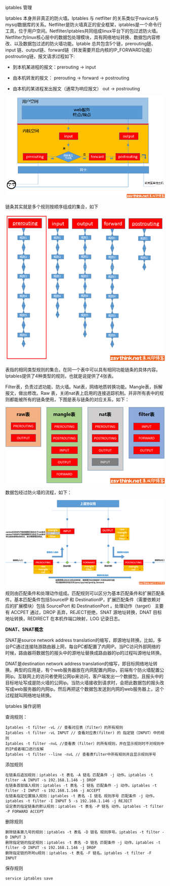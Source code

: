 iptables 管理

Iptables 本身并非真正的防火墙。Iptables 与 netfilter 的关系类似于navicat与mysql数据库的关系。Netfilter是防火墙真正的安全框架，iptables是一个命令行工具，位于用户空间。Netfilter/iptables共同组成linux平台下的包过滤防火墙。Netfilter为linux核心层中的数据包处理模块，具有网络地址转换、数据包内容修改、以及数据包过滤的防火墙功能。Iptable 总共包含5个链，prerouting链、 input 链、output链、forward链（转发需要开启内核的IP_FORWARD功能）postrouting链，报文请求过程如下:

- 到本机某进程的报文：prerouting -\> input

- 由本机转发的报文： prerouting -\> forward -\> postrouting

- 由本机的某进程发出报文（通常为响应报文） out -\> postrouting

![](assets/3dbf3f3ef57049de0496f1872c045926.png)

链条其实就是多个规则按顺序组成的集合，如下

![](assets/85eaa1024ffe7f024f59e85038a01d8e.png)

表指的相同类型规则的集合。在同一个表中可以具有相同功能链条的具体内容。Iptables提供了4种类型的规则，也就是说提供了4张表。

Filter表，负责过滤功能、防火墙。Nat表，网络地质转换功能。Mangle表，拆解报文，做出修改。Raw 表，关闭nat表上启用的连接追踪机制。并非所有表中的规则都能被所有的链条使用，下图是表与链条的对应关系，如下：

![](assets/8eb4f21acfc8eeab6db76f332b18b0a3.png)

数据包经过防火墙的流程，如下：

![](assets/a9ea58e3e630f94e98e9e2406ec5b43f.png)

规则由匹配条件和处理动作组成。匹配规则可以区分为基本匹配条件和扩展匹配条件。基本匹配条件包括SourceIP 和 DestinationIP，扩展匹配条件（需要依赖对应的扩展模块）包括 SourcePort 和 DestinationPort 。处理动作（target） 主要有 ACCPET 通过，DROP 丢弃，REJECT拒绝，SNAT 源地址转换，DNAT 目标地址转换，REDIRECT 在本机作端口映射，LOG 记录日志。

**DNAT、SNAT概念**

SNAT是source network address translation的缩写，即源地址转换。比如，多台PC通过连接陆游路由器上网，每台PC都配置了内网IP。当PC访问外部网络的时候，路由器将数据包的报头中的源地址替换成路由器的ip的过程叫源地址转换。

DNAT是destination network address translation的缩写，即目标网络地址转换。典型的应用是，有个web服务器放在内网配置内网ip，前端有个防火墙配置公网ip。互联网上的访问者使用公网ip来访问，客户端发出一个数据包，且报头中的目标地址写成是防火墙的公网ip。当防火墙接收到请求时，会把此数据包的报头改写成web服务器的内网ip。然后再把这个数据包发送到内网的web服务器上，这个过程就叫网络地址转换。

Iptables 操作说明

查询规则：

```
Iptables -t filter -vL // 查看对应表（filter）的所有规则
Iptables -t filter -vL INPUT // 查看对应表(filter) 的 指定链（INPUT）中的规则
Iptables -t filter -nvL //查看表（filter）的所有规则，并在显示规则时不对规则中的IP或者端口进行反解
Iptables -t filter --line -nvL // 查看表filter中所有规则并且显示规则序号
```



添加规则

```
在链条后追加规则：iptables -t 表名 -A 链名 匹配条件 -j 动作。iptables -t filter -A INPUT -s 192.168.1.146 -j DROP
在链条首部插入规则：iptables -t 表名 -I 链名 匹配条件 -j 动作。iptables -t filter -I INPUT -s 192.168.1.146 -j ACCEPT
在链条指定位置插入规则：iptables -t 表名 -I 链名 规则序号 匹配条件 -j 动作。iptables -t filter -I INPUT 5 -s 192.168.1.146 -j REJECT
设定表的指定链条的默认规则：iptables -t 表名 -P 链名 动作。iptables -t filter -P FORWARD ACCEPT
```



删除规则

```
删除链条第几号的规则：iptables -t 表名 -D 链名 规则序号。iptables -t filter -D INPUT 3
删除指定链的指定规则：iptables -t 表名 -D 链名 匹配条件 -j 动作。iptables -t filter -D INPUT -s 192.168.1.146 -j DROP
删除指定链的所哟u规则：iptables -t 表名 -F 链名。iptables -t filter -F INPUT
```



保存规则

```
service iptables save
```

